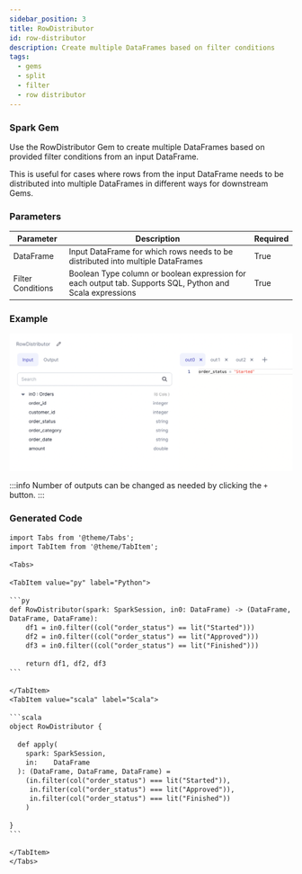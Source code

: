 ```yaml
---
sidebar_position: 3
title: RowDistributor
id: row-distributor
description: Create multiple DataFrames based on filter conditions
tags:
  - gems
  - split
  - filter
  - row distributor
---
```


<h3><span class="badge rounded-pill text-bg-light">Spark Gem</span></h3>

Use the RowDistributor Gem to create multiple DataFrames based on provided filter conditions from an input DataFrame.

This is useful for cases where rows from the input DataFrame needs to be distributed into multiple DataFrames in different ways for downstream Gems.

### Parameters

| Parameter         | Description                                                                                               | Required |
| ----------------- | --------------------------------------------------------------------------------------------------------- | -------- |
| DataFrame         | Input DataFrame for which rows needs to be distributed into multiple DataFrames                           | True     |
| Filter Conditions | Boolean Type column or boolean expression for each output tab. Supports SQL, Python and Scala expressions | True     |

### Example

![Row distributor 1](./img/rowdistributor_eg_1.png)

:::info
Number of outputs can be changed as needed by clicking the `+` button.
:::

### Generated Code

````mdx-code-block
import Tabs from '@theme/Tabs';
import TabItem from '@theme/TabItem';

<Tabs>

<TabItem value="py" label="Python">

```py
def RowDistributor(spark: SparkSession, in0: DataFrame) -> (DataFrame, DataFrame, DataFrame):
    df1 = in0.filter((col("order_status") == lit("Started")))
    df2 = in0.filter((col("order_status") == lit("Approved")))
    df3 = in0.filter((col("order_status") == lit("Finished")))

    return df1, df2, df3
```

</TabItem>
<TabItem value="scala" label="Scala">

```scala
object RowDistributor {

  def apply(
    spark: SparkSession,
    in:    DataFrame
  ): (DataFrame, DataFrame, DataFrame) =
    (in.filter(col("order_status") === lit("Started")),
     in.filter(col("order_status") === lit("Approved")),
     in.filter(col("order_status") === lit("Finished"))
    )

}
```

</TabItem>
</Tabs>

````
